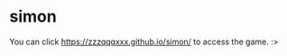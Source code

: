 # simon

You can click <a href="https://zzzqqqxxx.github.io/simon/">https://zzzqqqxxx.github.io/simon/</a> to access the game. :>
